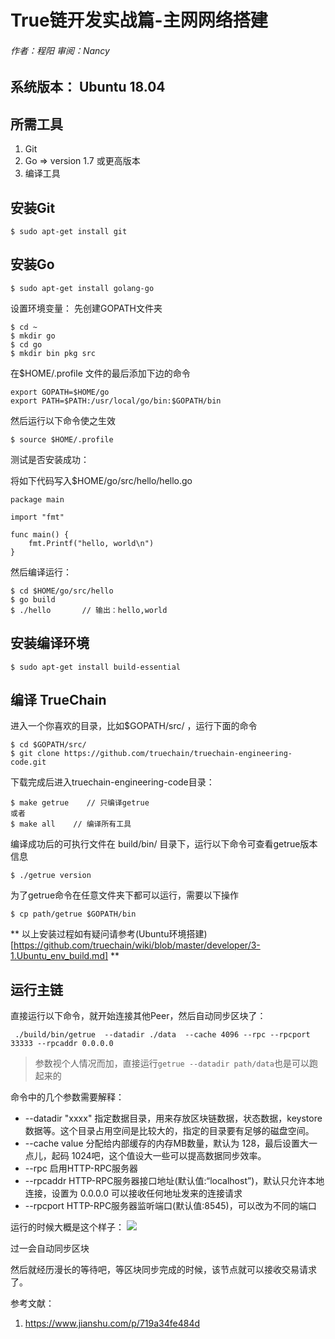 # True链开发实战篇-主网网络搭建
###### 作者：程阳	审阅：Nancy

## 系统版本： Ubuntu 18.04

## 所需工具
1. Git
2. Go => version 1.7 或更高版本
3. 编译工具

## 安装Git
```
$ sudo apt-get install git
```

## 安装Go
```
$ sudo apt-get install golang-go
```

设置环境变量：
先创建GOPATH文件夹
```
$ cd ~
$ mkdir go
$ cd go
$ mkdir bin pkg src
```

在$HOME/.profile 文件的最后添加下边的命令
```
export GOPATH=$HOME/go
export PATH=$PATH:/usr/local/go/bin:$GOPATH/bin
```
然后运行以下命令使之生效
```
$ source $HOME/.profile
```

测试是否安装成功：

将如下代码写入$HOME/go/src/hello/hello.go

```
package main

import "fmt"

func main() {
	fmt.Printf("hello, world\n")
}
```

然后编译运行：
```
$ cd $HOME/go/src/hello
$ go build
$ ./hello		// 输出：hello,world
```

## 安装编译环境

```
$ sudo apt-get install build-essential
```

## 编译 TrueChain

进入一个你喜欢的目录，比如$GOPATH/src/ ，运行下面的命令
```
$ cd $GOPATH/src/
$ git clone https://github.com/truechain/truechain-engineering-code.git
```

下载完成后进入truechain-engineering-code目录：
```
$ make getrue    // 只编译getrue
或者
$ make all    // 编译所有工具
```

编译成功后的可执行文件在 build/bin/ 目录下，运行以下命令可查看getrue版本信息
```
$ ./getrue version
```

为了getrue命令在任意文件夹下都可以运行，需要以下操作

```
$ cp path/getrue $GOPATH/bin
```

** 以上安装过程如有疑问请参考(Ubuntu环境搭建)[https://github.com/truechain/wiki/blob/master/developer/3-1.Ubuntu_env_build.md] **

## 运行主链

直接运行以下命令，就开始连接其他Peer，然后自动同步区块了：
```
 ./build/bin/getrue  --datadir ./data  --cache 4096 --rpc --rpcport 33333 --rpcaddr 0.0.0.0
```

> 参数视个人情况而加，直接运行``` getrue --datadir path/data ```也是可以跑起来的

命令中的几个参数需要解释：
- --datadir "xxxx" 指定数据目录，用来存放区块链数据，状态数据，keystore数据等。这个目录占用空间是比较大的，指定的目录要有足够的磁盘空间。
- --cache value 分配给内部缓存的内存MB数量，默认为 128，最后设置大一点儿，起码 1024吧，这个值设大一些可以提高数据同步效率。
- --rpc 启用HTTP-RPC服务器
- --rpcaddr HTTP-RPC服务器接口地址(默认值:“localhost”)，默认只允许本地连接，设置为 0.0.0.0 可以接收任何地址发来的连接请求
- --rpcport HTTP-RPC服务器监听端口(默认值:8545)，可以改为不同的端口

运行的时候大概是这个样子：
![](img/TrueChain_main_network_setup_01.png)

过一会自动同步区块

然后就经历漫长的等待吧，等区块同步完成的时候，该节点就可以接收交易请求了。


参考文献：
1. https://www.jianshu.com/p/719a34fe484d
